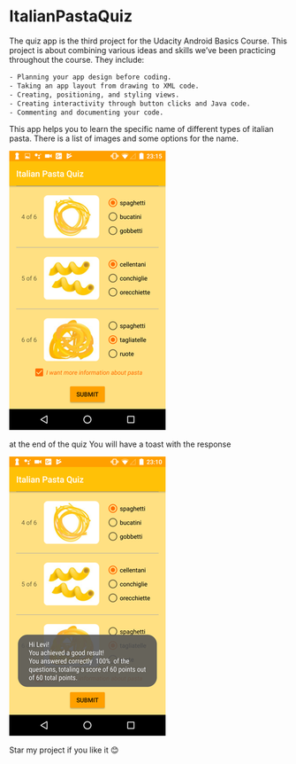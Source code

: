 # ItalianPastaQuiz
The quiz app is the third project for the Udacity Android Basics Course. This project is about combining various ideas and skills we’ve been practicing throughout the course. They include:

    - Planning your app design before coding.
    - Taking an app layout from drawing to XML code.
    - Creating, positioning, and styling views.
    - Creating interactivity through button clicks and Java code.
    - Commenting and documenting your code.

This app helps you to learn the specific name of different types of italian pasta.
There is a list of images and some options for the name.

 ![main screen](https://github.com/Abicetta/ItalianPastaQuiz/blob/master/app/src/main/res/drawable/Screenshot_20171203_3.png)

at the end of the quiz You will have a toast with the response

 ![response screen](https://github.com/Abicetta/ItalianPastaQuiz/blob/master/app/src/main/res/drawable/Screenshot_20171203_7.png)

Star my project if you like it 😊
